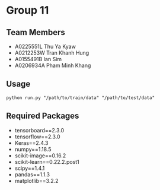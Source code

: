 # Group 11


## Team Members

- A0225551L Thu Ya Kyaw
- A0212253W Tran Khanh Hung
- A0155491B Ian Sim
- A0206934A Pham Minh Khang


## Usage

`python run.py "/path/to/train/data" "/path/to/test/data"`


## Required Packages

- tensorboard==2.3.0
- tensorflow==2.3.0
- Keras==2.4.3
- numpy==1.18.5
- scikit-image==0.16.2
- scikit-learn==0.22.2.post1
- scipy==1.4.1
- pandas==1.1.3
- matplotlib==3.2.2